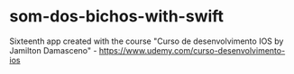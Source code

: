 # som-dos-bichos-with-swift
Sixteenth app created with the course "Curso de desenvolvimento IOS by Jamilton Damasceno" - https://www.udemy.com/curso-desenvolvimento-ios
